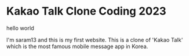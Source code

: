 # Kakao Talk Clone Coding 2023

hello world

I'm saram13
and this is my first website.
This is a clone of 'Kakao Talk' which is the most famous mobile message app in Korea.
